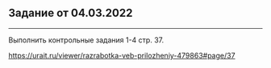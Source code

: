 ## Задание от 04.03.2022
***
Выполнить контрольные задания 1-4 стр. 37.  

https://urait.ru/viewer/razrabotka-veb-prilozheniy-479863#page/37
